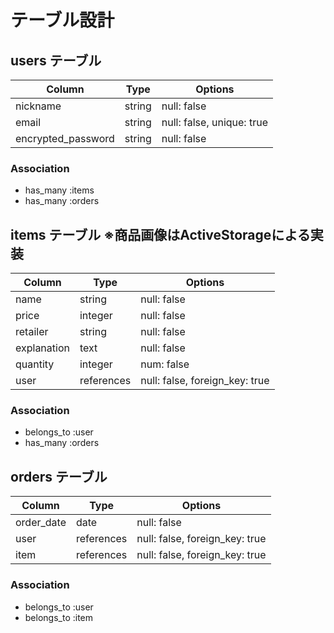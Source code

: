 # テーブル設計

## users テーブル
| Column               | Type   | Options                   |
| -------------------- | ------ | ------------------------- |
| nickname             | string | null: false               |
| email                | string | null: false, unique: true |
| encrypted_password   | string | null: false               |

### Association
 - has_many :items
 - has_many :orders

## items テーブル ※商品画像はActiveStorageによる実装
| Column               | Type       | Options                        |
| -------------------- | ---------- | ------------------------------ |
| name                 | string     | null: false                    |
| price                | integer    | null: false                    |
| retailer             | string     | null: false                    |
| explanation          | text       | null: false                    |
|quantity              | integer   | num: false                      |
| user                 | references | null: false, foreign_key: true |

### Association
 - belongs_to :user
 - has_many :orders

## orders テーブル
| Column               | Type       | Options                        |
| -------------------- | ---------- | ------------------------------ |
| order_date           | date       | null: false |
| user                 | references | null: false, foreign_key: true |
| item                 | references | null: false, foreign_key: true |

### Association
 - belongs_to :user
 - belongs_to :item
